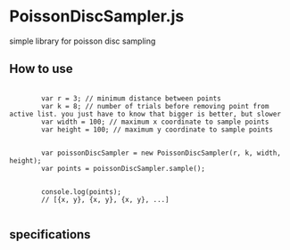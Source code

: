 # PoissonDiscSampler.js
simple library for poisson disc sampling

<h2>How to use</h2>
<pre>
    <code>
        var r = 3; // minimum distance between points
        var k = 8; // number of trials before removing point from active list. you just have to know that bigger is better, but slower
        var width = 100; // maximum x coordinate to sample points
        var height = 100; // maximum y coordinate to sample points
        <br>
        var poissonDiscSampler = new PoissonDiscSampler(r, k, width, height);
        var points = poissonDiscSampler.sample();
        <br>
        console.log(points);
        // [{x, y}, {x, y}, {x, y}, ...]
    </code>
</pre>
<h2>specifications</h2>

